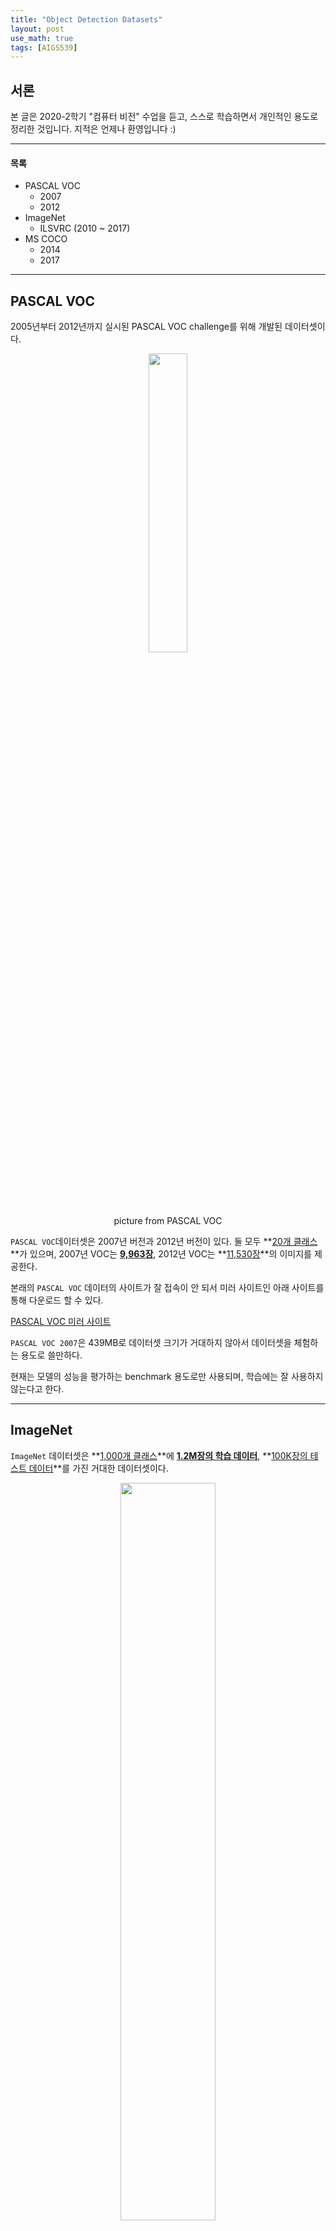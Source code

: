 ```yaml
---
title: "Object Detection Datasets"
layout: post
use_math: true
tags: [AIGS539]
---
```


## 서론
본 글은 2020-2학기 "컴퓨터 비전" 수업을 듣고, 스스로 학습하면서 개인적인 용도로 정리한 것입니다. 지적은 언제나 환영입니다 :)

<hr>

#### 목록
- PASCAL VOC
  - 2007
  - 2012
- ImageNet
  - ILSVRC (2010 ~ 2017)
- MS COCO
  - 2014
  - 2017

<hr>

## PASCAL VOC

2005년부터 2012년까지 실시된 PASCAL VOC challenge를 위해 개발된 데이터셋이다.

<div style="text-align:center;">
  <img src="https://encrypted-tbn0.gstatic.com/images?q=tbn:ANd9GcT841dRMRT7CMJwzk79UPS49qUJZhcQY2fKHQ&usqp=CAU" style="width:35%;">
  <p>picture from PASCAL VOC</p>
</div>

`PASCAL VOC`데이터셋은 2007년 버전과 2012년 버전이 있다. 둘 모두 **<u>20개 클래스</u>**가 있으며, 2007년 VOC는 **<u>9,963장</u>**, 2012년 VOC는 **<u>11,530장</u>**의 이미지를 제공한다.

본래의 `PASCAL VOC` 데이터의 사이트가 잘 접속이 안 되서 미러 사이트인 아래 사이트를 통해 다운로드 할 수 있다.

[PASCAL VOC 미러 사이트](https://pjreddie.com/projects/pascal-voc-dataset-mirror/)

`PASCAL VOC 2007`은 439MB로 데이터셋 크기가 거대하지 않아서 데이터셋을 체험하는 용도로 쓸만하다.

현재는 모델의 성능을 평가하는 benchmark 용도로만 사용되며, 학습에는 잘 사용하지 않는다고 한다.

<hr>

## ImageNet

`ImageNet` 데이터셋은 **<u>1,000개 클래스</u>**에 **<u>1.2M장의 학습 데이터</u>**, **<u>100K장의 테스트 데이터</u>**를 가진 거대한 데이터셋이다.

<div style="text-align:center;">
  <img src="https://blog.acolyer.org/wp-content/uploads/2016/04/imagenet-fig4l.png" style="width:55%;">
  <p>picture from <a href="https://blog.acolyer.org/2016/04/20/imagenet-classification-with-deep-convolutional-neural-networks/" target="_blank">ADRIAN COLYER's blog</a></p>
</div>

<br>

`ImageNet` 데이터셋을 활용하는 ILSVRC <small>ImageNet Large Scale Visual Recognition Challenge</small> 대회를 주관한다. ILSVRC 대회는 2010년부터 2017년까지 진행되었다.

ILSVRC 대회를 통해 기라성 같은 모델들이 쏟아져 나왔다. 우승한 모델들을 살펴보면,

<div style="text-align:center;">
  <img src="https://miro.medium.com/max/1050/1*DBXf6dzNB78QPHGDofHA4Q.png" style="width:65%;">
  <p>picture from <a href="https://medium.com/analytics-vidhya/cnns-architectures-lenet-alexnet-vgg-googlenet-resnet-and-more-666091488df5" target="_blank">Siddharth Das's blog</a></p>
</div>

**<u>AlexNet</u>**, **<u>VGG</u>**, **<u>ResNet</u>** 등등 정말 컴퓨터 비전 분야를 견인한 간판 모델들을 배출한 대회다. 

<br>

[ImageNet 공식 사이트](http://www.image-net.org/)

다만, 데이터셋 다운로드 과정이 조금 까다롭다.

<br>

그러나 `ImageNet` 데이터셋에는 아래와 같은 문제점이 있었는데

- 이미지 내의 object가 큰 편임
- object가 중앙에 잘 위치해 있음
- 이미지에 존재하는 object의 수가 적음

이런 문제점 때문에 데이터셋 외부의 실제 사진에서는 모델의 정확도가 떨어진다는 지적이 있었다.

<hr>

## MS COCO

<div style="text-align:center;">
  <img src="https://cocodataset.org/images/detection-splash.png" style="width:65%;">
  <p>picture from <a href="https://cocodataset.org/5" target="_blank">MS COCO</a></p>
</div>

`MC COCO`는 `PASCAL VOC`와 `ImageNet` 데이터셋의 문제점을 해결한 **<u>2014년</u>**에 공개된 데이터셋이다.

만 4세 아이가 쉽게 인식할 수 있는 이미지들을 제공한다. 이미지 내부에 다양한 크기의 물체들이 존재하며, 높은 확률로 작은 물체들이 등장한다.

대략 **<u>80개 클래스</u>**[^1]에 **<u>330K장</u>**의 이미지를 제공하며, **<u>1.5M 정도의 object instance</u>**들이 존재한다.

**2014년 버전**과 **2017년 버전**이 존재한다. 클래스 레이블의 수는 둘다 80개로 동일하다.

`COCO 2017`는 `COCO 2014`에서 Train/Val의 비율을 조정한 데이터셋이다. `COCO 2014`에서는 Train/Val을 83K/41K로 나눴다면, `COCO 2017`은 Train/Val을 118K/5K의 비율로 나누었다.

<br>

[MS COCO 공식 사이트](https://cocodataset.org/)

데이터셋의 크기가 Train은 ≥13GB, Val과 Test도 6GB 정도의 거대한 데이터셋이다.

참고로 본인이 가진 8GB GPU로도 커버가 안 되는 양이었다 ㅎㄷㄷ 배치 사이즈를 잘 조절하면 모델을 돌릴 수 있긴 했다. 그런데 1 epoch 도는 시간이 도저히 기다릴 수 없는 수준이라서 깔끔하게 로컬에서 돌리는 걸 포기했다 ㅠㅠ

<hr>

### 참고자료
- [다크 프로그래머/컴퓨터 비전 분야의 국제대회 소개](https://darkpgmr.tistory.com/54)
- [ChaCha/Object detection dataset 리뷰](https://chacha95.github.io/2020-02-27-Object-Detection4/)
- [COCO Category 91 vs 80](https://eehoeskrap.tistory.com/368)


<hr>

[^1]: COCO 데이터셋의 클래스 레이블에 대한 정보는 [이곳](https://github.com/amikelive/coco-labels)에서 확인할 수 있다.